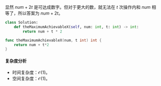 显然 $\textit{num}+2t$ 是可达成数字。但对于更大的数，就无法在 $t$ 次操作内和 $\textit{num}$ 相等了，所以答案为 $\textit{num}+2t$。

```py [sol-Python3]
class Solution:
    def theMaximumAchievableX(self, num: int, t: int) -> int:
        return num + t * 2
```

```go [sol-Go]
func theMaximumAchievableX(num, t int) int {
	return num + t*2
}
```

#### 复杂度分析

- 时间复杂度：$\mathcal{O}(1)$。
- 空间复杂度：$\mathcal{O}(1)$。
